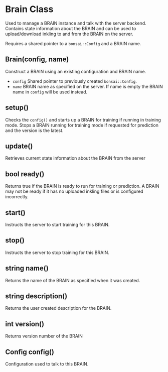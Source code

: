 # Brain Class

Used to manage a BRAIN instance and talk with the server backend. Contains
state information about the BRAIN and can be used to upload/download inkling
to and from the BRAIN on the server.

Requires a shared pointer to a `bonsai::Config` and a BRAIN name.

## Brain(config, name)

Construct a BRAIN using an existing configuration and BRAIN name.

- `config` Shared pointer to previously created `bonsai::Config`.
- `name`   BRAIN name as specified on the server. If name is empty the
            BRAIN name in `config` will be used instead.

## setup()

Checks the `config()` and starts up a BRAIN for training if running in training mode.
Stops a BRAIN running for training mode if requested for prediction and the version is the latest.

## update()

Retrieves current state information about the BRAIN from the server

## bool ready()
Returns true if the BRAIN is ready to run for training or prediction.
A BRAIN may not be ready if it has no uploaded inkling files or is configured incorrectly.

## start()
Instructs the server to start training for this BRAIN.

## stop()
Instructs the server to stop training for this BRAIN.

## string name()
Returns the name of the BRAIN as specified when it was created.

## string description()
Returns the user created description for the BRAIN.

## int version()
Returns version number of the BRAIN

## Config config()
Configuration used to talk to this BRAIN.

